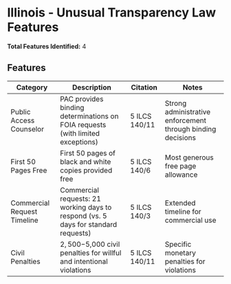 # Illinois - Unusual Transparency Law Features

**Total Features Identified:** 4

## Features

| Category | Description | Citation | Notes |
|----------|-------------|----------|-------|
| Public Access Counselor | PAC provides binding determinations on FOIA requests (with limited exceptions) | 5 ILCS 140/11 | Strong administrative enforcement through binding decisions |
| First 50 Pages Free | First 50 pages of black and white copies provided free | 5 ILCS 140/6 | Most generous free page allowance |
| Commercial Request Timeline | Commercial requests: 21 working days to respond (vs. 5 days for standard requests) | 5 ILCS 140/3 | Extended timeline for commercial use |
| Civil Penalties | $2,500-$5,000 civil penalties for willful and intentional violations | 5 ILCS 140/11 | Specific monetary penalties for violations |
